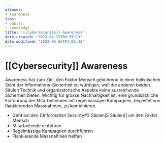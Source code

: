 ```yaml
---
aliases: 
- Awareness
tags:
- public
- knowledge
title: '[[Cybersecurity]] Awareness'
date created: "2023-04-29T08:55:23"
date modified: "2023-05-06T04:06:43"
---
```


# [[Cybersecurity]] Awareness
Awareness hat zum Ziel, den Faktor Mensch gebührend in einer holistischen Sicht der Informations-Sicherheit zu würdigen, weil die anderen beiden Säulen Technik und organisatorische Aspekte keine ausreichende Sicherheit bieten. Wichtig für grosse Nachhaltigkeit ist, eine grundsätzliche Einführung der Mitarbeitenden mit regelmässigen Kampagnen, begleitet von flankierenden Massnahmen, zu kombinieren.

- Geht bei den [[Information Security#3 Säulen|3 Säulen]] um den Faktor Mensch
- Mitarbeitende einführen
- Regelmässige Kampagnen durchführen
- Flankierende Massnahmen treffen

